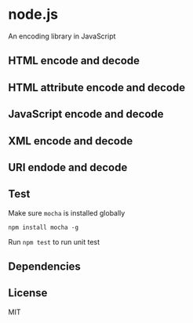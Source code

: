 node.js
=======

An encoding library in JavaScript

## HTML encode and decode

## HTML attribute encode and decode

## JavaScript encode and decode

## XML encode and decode

## URI endode and decode

## Test
Make sure `mocha` is installed globally
```
npm install mocha -g
```
Run `npm test` to run unit test

## Dependencies

## License
MIT
